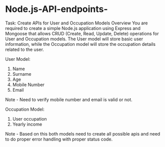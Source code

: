 # Node.js-API-endpoints-

Task: Create APIs for User and Occupation Models
Overview
You are required to create a simple Node.js application using Express and Mongoose that allows CRUD (Create, Read, Update, Delete) operations for User and Occupation models. The User model will store basic user information, while the Occupation model will store the occupation details related to the user.


User Model:
1) Name
2) Surname
3) Age
4) Mobile Number
5) Email

Note -  Need to verify mobile number and email is valid or not.

Occupation Model:  
1) User occupation
2) Yearly income

Note -  Based on this both models need to create all possible apis and need to do proper error handling with proper status code. 
